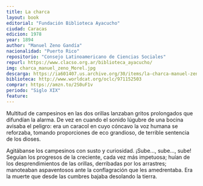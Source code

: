 ```yaml
---
title: La charca
layout: book
editorial: "Fundación Biblioteca Ayacucho"
ciudad: Caracas
edicion: 1978 
year: 1894
author: "Manuel Zeno Gandía"
nacionalidad: "Puerto Rico"
repositorio: "Consejo Latinoamericano de Ciencias Sociales"
repurl: https://www.clacso.org.ar/biblioteca_ayacucho/
img: charca_manuel_zeno_Morel.jpg
descarga: https://ia601407.us.archive.org/30/items/la-charca-manuel-zeno-gandia/La%20Charca%20-%20Manuel%20Zeno%20Gandia.pdf
biblioteca: http://www.worldcat.org/oclc/971152503
comprar: https://amzn.to/2S0uF1v
periodo: "Siglo XIX"
feature: 
---
```

 
Multitud de campesinos en las dos orillas lanzaban gritos prolongados que difundían la alarma. De vez en cuando el sonido lúgubre de una bocina avisaba el peligro: era un caracol en cuyo cóncavo la voz humana se reforzaba, tomando proporciones de eco grandioso, de terrible sentencia de los dioses.
 
Agitábanse los campesinos con susto y curiosidad. ¡Sube..., sube..., sube! Seguían los progresos de la creciente, cada vez más impetuosa; huían de los desprendimientos de las orillas, derribadas por los arrastres; manoteaban aspaventosos ante la conflagración que les amedrentaba. Era la muerte que desde las cumbres bajaba desolando la tierra.
